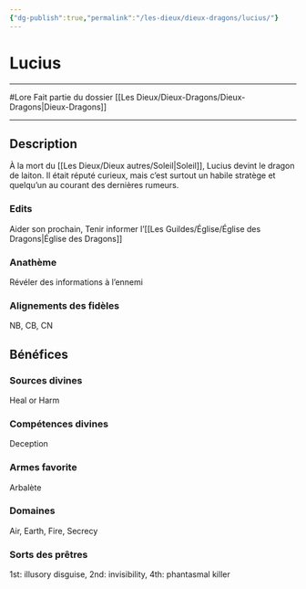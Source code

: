```yaml
---
{"dg-publish":true,"permalink":"/les-dieux/dieux-dragons/lucius/"}
---
```


# Lucius
---
#Lore
Fait partie du dossier [[Les Dieux/Dieux-Dragons/Dieux-Dragons\|Dieux-Dragons]]

-------
## Description
À la mort du [[Les Dieux/Dieux autres/Soleil\|Soleil]], Lucius devint le dragon de laiton. Il était réputé curieux, mais c’est surtout un habile stratège et quelqu’un au courant des dernières rumeurs.
### Edits
Aider son prochain, Tenir informer l’[[Les Guildes/Église/Église des Dragons\|Église des Dragons]]
### Anathème
Révéler des informations à l’ennemi
### Alignements des fidèles
NB, CB, CN
## Bénéfices
### Sources divines
Heal or Harm
### Compétences divines
Deception
### Armes favorite
Arbalète
### Domaines
Air, Earth, Fire, Secrecy
### Sorts des prêtres
1st: illusory disguise, 2nd: invisibility, 4th: phantasmal killer